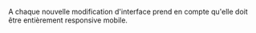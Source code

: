 A chaque nouvelle modification d'interface prend en compte qu'elle doit être entièrement responsive mobile.